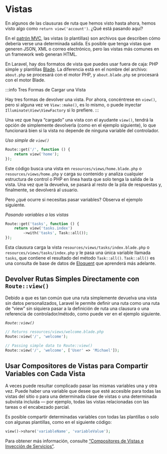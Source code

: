 # Vistas

En algunos de las clausuras de ruta que hemos visto hasta ahora, hemos visto algo como `return view('account')`. ¿Qué está pasando aquí?

En el [patrón MVC](./a-quick-Intro-to-mvc-the-http-verbs-and-rest.html#¿que-es-mvc), las vistas (o plantillas) son archivos que describen cómo debería verse una determinada salida. Es posible que tenga vistas que generen JSON, XML o correo electrónico, pero las vistas más comunes en un framework web generan HTML.

En Laravel, hay dos formatos de vista que puedes usar fuera de caja: PHP simple y plantillas [Blade](../blade-templating/echoing-data.html#plantillas-blade). La diferencia está en el nombre del archivo: `about.php` se procesará con el motor PHP, y `about.blade.php` se procesará con el motor Blade.

:::info Tres Formas de Cargar una Vista

Hay tres formas de devolver una vista. Por ahora, concéntrese en `view()`, pero si alguna vez ve `View::make()`, es lo mismo, o puede inyectar `Illuminate\View\ViewFactory` si lo prefiere.
:::

Una vez que haya “cargado” una vista con el ayudante `view()`, tendrá la opción de simplemente devolverla (como en el ejemplo siguiente), lo que funcionará bien si la vista no depende de ninguna variable del controlador.

_Uso simple de `view()`_
```php
Route::get('/', function () {
    return view('home');
});
```

Este código busca una vista en `resources/views/home.blade.php` o `resources/views/home.php` y carga su contenido y analiza cualquier estructura de control o PHP en línea hasta que solo tenga la salida de la vista. Una vez que la devuelva, se pasará al resto de la pila de respuestas y, finalmente, se devolverá al usuario.

Pero ¿qué ocurre si necesitas pasar variables? Observa el ejemplo siguiente.

_Pasando variables a las vistas_
```php
Route::get('tasks', function () {
    return view('tasks.index')
        ->with('tasks', Task::all());
});
```

Esta clausura carga la vista `resources/views/tasks/index.blade.php` o `resources/views/tasks/index.php` y le pasa una única variable llamada `tasks`, que contiene el resultado del método `Task::all()`. `Task::all()` es una consulta de base de datos de [Eloquent](../databases-and-eloquent/configuration.html) que aprenderá más adelante.

## Devolver Rutas Simples Directamente con `Route::view()`

Debido a que es tan común que una ruta simplemente devuelva una vista sin datos personalizados, Laravel le permite definir una ruta como una ruta de “view” sin siquiera pasar a la definición de ruta una clausura o una referencia de controlador/método, como puede ver en el ejemplo siguiente.

_`Route::view()`_
```php
// Returns resources/views/welcome.blade.php
Route::view('/', 'welcome');

// Passing simple data to Route::view()
Route::view('/', 'welcome', ['User' => 'Michael']);
```

## Usar Compositores de Vistas para Compartir Variables con Cada Vista

A veces puede resultar complicado pasar las mismas variables una y otra vez. Puede haber una variable que desee que esté accesible para todas las vistas del sitio o para una determinada clase de vistas o una determinada subvista incluida — por ejemplo, todas las vistas relacionadas con las tareas o el encabezado parcial.

Es posible compartir determinadas variables con todas las plantillas o solo con algunas plantillas, como en el siguiente código:


```php
view()->share('variableName', 'variableValue');
```

Para obtener más información, consulte [“Compositores de Vistas e Inyección de Servicios”](../blade-templating/view-composers-and-service-injection.html).
